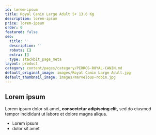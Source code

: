 ```yaml
---
id: lorem-ipsum
title: Royal Canin Large Adult 5+ 13.6 Kg
description: lorem-ipsum
price: lorem-ipsum
order: 0
featured: false
seo:
  title: ''
  description: ''
  robots: []
  extra: []
  type: stackbit_page_meta
layout: product
category: content/pages/category/PERROS-ROYAL-CANIN.md
default_original_image: images/Royal Canin Large Adult.jpg
default_thumbnail_image: images/marvelous-robin.jpg
---
```

## Lorem ipsum

Lorem ipsum dolor sit amet, **consectetur adipiscing elit**, sed do eiusmod tempor incididunt ut labore et dolore magna aliqua.

- Lorem ipsum
- dolor sit amet